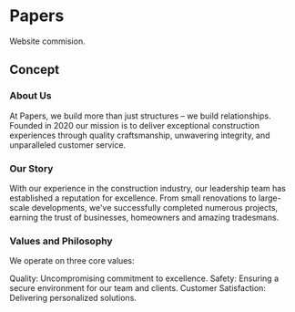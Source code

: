 # Papers
Website commision.

## Concept

### About Us

At Papers, we build more than just structures – we build relationships. Founded in 2020 our mission is to deliver exceptional construction experiences through quality craftsmanship, unwavering integrity, and unparalleled customer service.

### Our Story

With our experience in the construction industry, our leadership team has established a reputation for excellence. From small renovations to large-scale developments, we've successfully completed numerous projects, earning the trust of businesses, homeowners and amazing tradesmans.

### Values and Philosophy

We operate on three core values:

Quality: Uncompromising commitment to excellence.
Safety: Ensuring a secure environment for our team and clients.
Customer Satisfaction: Delivering personalized solutions.
